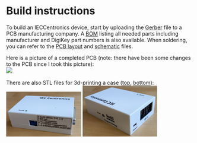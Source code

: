 # Build instructions

To build an IECCentronics device, start by uploading the [Gerber](gerber.zip) file
to a PCB manufacturing company. A [BOM](bom.csv) listing all needed parts including
manufacturer and DigiKey part numbers is also available. When soldering, you can refer 
to the [PCB layout](pcb.pdf) and [schematic](schematic.pdf) files. 

Here is a picture of a completed PCB (note: there have been some changes to the PCB
since I took this picture):  
<img src="../pictures/IECBusPins.jpg" width="50%">   

There are also STL files for 3d-printing a case ([top](CaseTop.stl), [bottom](CaseBottom.stl)):  
<img src="../pictures/case1.jpg" width="40%">   <img src="../pictures/case2.jpg" width="40%">   
